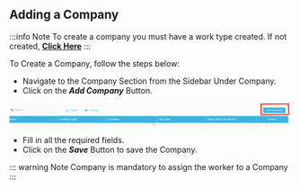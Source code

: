 ## Adding a Company

:::info Note
To create a company you must have a work type created. If not created, **[Click Here](/src/worktype)**
:::

To Create a Company, follow the steps below:

- Navigate to the Company Section from the Sidebar Under Company.
- Click on the **_Add Company_** Button.

![Company Add](../src/images/company/addcompany.png)

- Fill in all the required fields.
- Click on the **_Save_** Button to save the Company.

::: warning Note
Company is mandatory to assign the worker to a Company
:::
